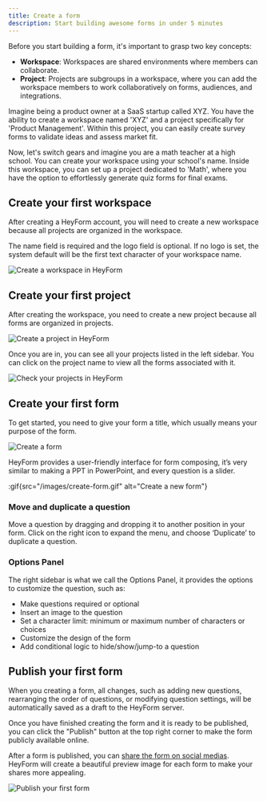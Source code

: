 ```yaml
---
title: Create a form
description: Start building awesome forms in under 5 minutes
---
```


Before you start building a form, it's important to grasp two key concepts:

- **Workspace**: Workspaces are shared environments where members can collaborate.
- **Project**: Projects are subgroups in a workspace, where you can add the workspace members to work collaboratively on forms, audiences, and integrations.

Imagine being a product owner at a SaaS startup called XYZ. You have the ability to create a workspace named 'XYZ' and a project specifically for 'Product Management'. Within this project, you can easily create survey forms to validate ideas and assess market fit.

Now, let's switch gears and imagine you are a math teacher at a high school. You can create your workspace using your school's name. Inside this workspace, you can set up a project dedicated to 'Math', where you have the option to effortlessly generate quiz forms for final exams.

## Create your first workspace

After creating a HeyForm account, you will need to create a new workspace because all projects are organized in the workspace.

The name field is required and the logo field is optional. If no logo is set, the system default will be the first text character of your workspace name.

<img
  src="/images/create-workspace.png"
  alt="Create a workspace in HeyForm"
  data-zoomable
/>

## Create your first project

After creating the workspace, you need to create a new project because all forms are organized in projects.

<img
  src="/images/create-project.png"
  alt="Create a project in HeyForm"
  data-zoomable
/>

Once you are in, you can see all your projects listed in the left sidebar. You can click on the project name to view all the forms associated with it.

<img
  src="/images/projects.png"
  alt="Check your projects in HeyForm"
  data-zoomable
/>

## Create your first form

To get started, you need to give your form a title, which usually means your purpose of the form.

<img
  src="/images/create-form.png"
  alt="Create a form"
  data-zoomable
/>

HeyForm provides a user-friendly interface for form composing, it’s very similar to making a PPT in PowerPoint, and every question is a slider.

:gif{src="/images/create-form.gif" alt="Create a new form"}

### Move and duplicate a question

Move a question by dragging and dropping it to another position in your form. Click on the right icon to expand the menu, and choose ‘Duplicate’ to duplicate a question.

### Options Panel

The right sidebar is what we call the Options Panel, it provides the options to customize the question, such as:

- Make questions required or optional
- Insert an image to the question
- Set a character limit: minimum or maximum number of characters or choices
- Customize the design of the form
- Add conditional logic to hide/show/jump-to a question

## Publish your first form

When you creating a form, all changes, such as adding new questions, rearranging the order of questions, or modifying question settings, will be automatically saved as a draft to the HeyForm server. 

Once you have finished creating the form and it is ready to be published, you can click the "Publish" button at the top right corner to make the form publicly available online.

After a form is published, you can [share the form on social medias](/features/share). HeyForm will create a beautiful preview image for each form to make your shares more appealing.

<img
  src="/images/publish-form.png"
  alt="Publish your first form"
  data-zoomable
/>